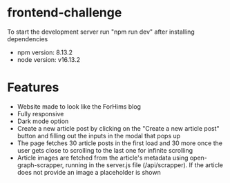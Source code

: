 # frontend-challenge

To start the development server run "npm run dev" after installing dependencies
- npm version: 8.13.2
- node version: v16.13.2

# Features
- Website made to look like the ForHims blog
- Fully responsive
- Dark mode option
- Create a new article post by clicking on the "Create a new article post" button and filling out the inputs in the modal that pops up
- The page fetches 30 article posts in the first load and 30 more once the user gets close to scrolling to the last one for infinite scrolling
- Article images are fetched from the article's metadata using open-graph-scrapper, running in the server.js file (/api/scrapper). If the article does not provide an image a placeholder is shown


